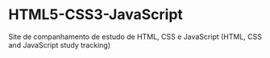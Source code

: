 # HTML5-CSS3-JavaScript
Site de companhamento de estudo de HTML, CSS e JavaScript (HTML, CSS and JavaScript study tracking)
